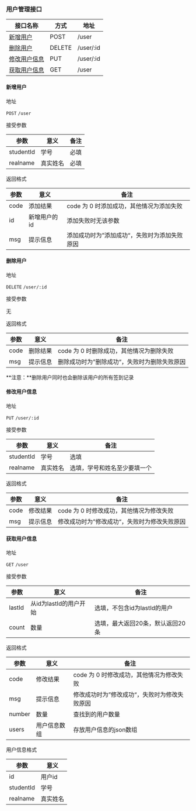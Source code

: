 ### 用户管理接口

| 接口名称 | 方式 | 地址 |
| ------ | ------ | ------ |
| [新增用户](#新增用户) | POST | /user |
| [删除用户](#删除用户) | DELETE | /user/:id |
| [修改用户信息](#修改用户信息) | PUT | /user/:id |
| [获取用户信息](#获取用户信息) | GET | /user |

#### <span id="新增用户">新增用户</span>

地址

`POST` `/user`

接受参数

| 参数 | 意义 | 备注 |
| ------ | ------ | ------ |
| studentId | 学号 | 必填 |
| realname | 真实姓名 | 必填 |

返回格式

| 参数 | 意义 | 备注 |
| ------ | ------ | ------ |
| code | 添加结果 | code 为 0 时添加成功，其他情况为添加失败 |
| id | 新增用户的id | 添加失败时无该参数 |
| msg | 提示信息 | 添加成功时为”添加成功“，失败时为添加失败原因 |

#### <span id="删除用户">删除用户</span>

地址

`DELETE` `/user/:id`

接受参数

无

返回格式

| 参数 | 意义 | 备注 |
| ------ | ------ | ------ |
| code | 删除结果 | code 为 0 时删除成功，其他情况为删除失败 |
| msg | 提示信息 | 删除成功时为”删除成功“，失败时为删除失败原因 |

**注意：**删除用户同时也会删除该用户的所有签到记录

#### <span id="修改用户信息">修改用户信息</span>

地址

`PUT` `/user/:id`

接受参数

| 参数 | 意义 | 备注 |
| ------ | ------ | ------ |
| studentId | 学号 | 选填 |
| realname | 真实姓名 | 选填，学号和姓名至少要填一个 |

返回格式

| 参数 | 意义 | 备注 |
| ------ | ------ | ------ |
| code | 修改结果 | code 为 0 时修改成功，其他情况为修改失败 |
| msg | 提示信息 | 修改成功时为”修改成功“，失败时为修改失败原因 |

#### <span id="获取用户信息">获取用户信息</span>

地址

`GET` `/user`

接受参数

| 参数 | 意义 | 备注 |
| ------ | ------ | ------ |
| lastId | 从id为lastId的用户开始 | 选填，不包含id为lastId的用户 |
| count | 数量 | 选填，最大返回20条，默认返回20条 |

返回格式

| 参数 | 意义 | 备注 |
| ------ | ------ | ------ |
| code | 修改结果 | code 为 0 时修改成功，其他情况为修改失败 |
| msg | 提示信息 | 修改成功时为”修改成功“，失败时为修改失败原因 |
| number | 数量 | 查找到的用户数量 |
| users | 用户信息数组 | 存放用户信息的json数组 |

用户信息格式

| 参数 | 意义 |
| ------ | ------ |
| id | 用户id |
| studentId | 学号 |
| realname | 真实姓名 |
